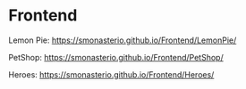 # Frontend

Lemon Pie: https://smonasterio.github.io/Frontend/LemonPie/

PetShop: https://smonasterio.github.io/Frontend/PetShop/

Heroes: https://smonasterio.github.io/Frontend/Heroes/
